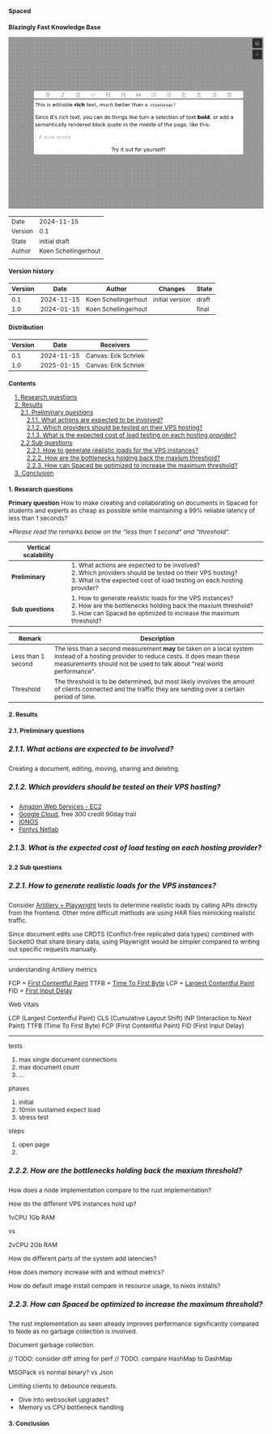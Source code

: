 <style>
* {
  font-size: 12px;
}
</style>

# Spaced <!-- omit in toc -->

## Blazingly Fast Knowledge Base <!-- omit in toc -->

![](../../assets/spaced-2024-rich-text.png)

|         |                      |
| ------- | -------------------- |
| Date    | 2024-11-15           |
| Version | 0.1                  |
| State   | initial draft        |
| Author  | Koen Schellingerhout |
|         |                      |

<div style="page-break-after: always;"></div>

#### Version history <!-- omit in toc -->

| Version | Date       | Author               | Changes         | State |
| ------- | ---------- | -------------------- | --------------- | ----- |
| 0.1     | 2024-11-15 | Koen Schellingerhout | initial version | draft |
| 1.0     | 2024-01-15 | Koen Schellingerhout |                 | final |

#### Distribution <!-- omit in toc -->

| Version | Date       | Receivers            |
| ------- | ---------- | -------------------- |
| 0.1     | 2024-11-15 | Canvas: Erik Schriek |
| 1.0     | 2025-01-15 | Canvas: Erik Schriek |


<div style="page-break-after: always;"></div>

### Contents <!-- omit in toc -->

<style>
  .toc > ul { padding-left: 1em; }
  .toc > * * ul { padding-left: 1em; }
  .toc > * > li { list-style-type: none; }
  .toc > * * > li { list-style-type: none; }
</style>

<div class="toc">

- [1. Research questions](#1-research-questions)
- [2. Results](#2-results)
  - [2.1. Preliminary questions](#21-preliminary-questions)
    - [2.1.1. What actions are expected to be involved?](#211-what-actions-are-expected-to-be-involved)
    - [2.1.2. Which providers should be tested on their VPS hosting?](#212-which-providers-should-be-tested-on-their-vps-hosting)
    - [2.1.3. What is the expected cost of load testing on each hosting provider?](#213-what-is-the-expected-cost-of-load-testing-on-each-hosting-provider)
  - [2.2 Sub questions](#22-sub-questions)
    - [2.2.1. How to generate realistic loads for the VPS instances?](#221-how-to-generate-realistic-loads-for-the-vps-instances)
    - [2.2.2. How are the bottlenecks holding back the maxium threshold?](#222-how-are-the-bottlenecks-holding-back-the-maxium-threshold)
    - [2.2.3. How can Spaced be optimized to increase the maximum threshold?](#223-how-can-spaced-be-optimized-to-increase-the-maximum-threshold)
- [3. Conclusion](#3-conclusion)

</div>

### 1. Research questions

**Primary question**
How to make creating and collaborating on documents in Spaced for students and experts as cheap as possible while maintaining a 99% reliable latency of less than 1 seconds?

_\*Please read the remarks below on the "less than 1 second" and "threshold"._

| Vertical scalability |                                                                                                                                                                                                     |
| -------------------- | --------------------------------------------------------------------------------------------------------------------------------------------------------------------------------------------------- |
| **Preliminary**      | 1. What actions are expected to be involved? <br> 2. Which providers should be tested on their VPS hosting? <br> 3. What is the expected cost of load testing on each hosting provider?             |
| **Sub questions**    | 1. How to generate realistic loads for the VPS instances? <br> 2. How are the bottlenecks holding back the maxium threshold? <br> 3. How can Spaced be optimized to increase the maximum threshold? |

| Remark             | Description                                                                                                                                                                                                     |
| ------------------ | --------------------------------------------------------------------------------------------------------------------------------------------------------------------------------------------------------------- |
| Less than 1 second | The less than a second measurement **may** be taken on a local system instead of a hosting provider to reduce costs. It does mean these measurements should not be used to talk about "real world performance". |
| Threshold          | The threshold is to be determined, but most likely involves the amount of clients connected and the traffic they are sending over a certain period of time.                                                     |

<div style="page-break-after: always;"></div>

### 2. Results

#### 2.1. Preliminary questions

##### 2.1.1. What actions are expected to be involved?

Creating a document, editing, moving, sharing and deleting.

##### 2.1.2. Which providers should be tested on their VPS hosting?

- [Amazon Web Services - EC2](https://aws.amazon.com/ec2/)
- [Google Cloud](https://cloud.google.com/learn/what-is-a-virtual-private-server?hl=en), free 300 credit 90day trail
- [IONOS](https://www.ionos.com/servers/vps)
- [Fontys Netlab](https://fhict.topdesk.net)

##### 2.1.3. What is the expected cost of load testing on each hosting provider?

#### 2.2 Sub questions

##### 2.2.1. How to generate realistic loads for the VPS instances?

Consider [Artillery + Playwright](https://www.artillery.io/docs/reference/engines/playwright#why-load-test-with-headless-browsers) tests to determine realistic loads by calling APIs directly from the frontend. Other more difficult methods are using HAR files mimicking realistic traffic.

Since document edits use CRDTS (Conflict-free replicated data types) combined with SocketIO that share binary data, using Playwright would be simpler compared to writing out specific requests manually.


---

understanding Artillery metrics

FCP = [First Contentful Paint](https://web.dev/articles/fcp)
TTFB = [Time To First Byte](https://web.dev/articles/ttfb)
LCP = [Largest Contentful Paint](https://web.dev/articles/lcp)
FID = [First Input Delay](https://web.dev/articles/fid)


Web Vitals

LCP (Largest Contentful Paint)
CLS (Cumulative Layout Shift)
INP (Interaction to Next Paint)
TTFB (Time To First Byte)
FCP (First Contentful Paint)
FID (First Input Delay)

---

tests

1. max single document connections
2. max document count
3. ...

phases

1. initial
2. 10min sustained expect load
3. stress test

steps

1. open page
2.


##### 2.2.2. How are the bottlenecks holding back the maxium threshold?

How does a node implementation compare to the rust implementation?

How do the different VPS instances hold up?

1vCPU 1Gb RAM

vs

2vCPU 2Gb RAM

How do different parts of the system add latencies?

How does memory increase with and without metrics?

How do default image install compare in resource usage, to nixos installs?

##### 2.2.3. How can Spaced be optimized to increase the maximum threshold?

The rust implementation as seen already improves performance significantly compared to Node as no garbage collection is involved.

Document garbage collection.

  // TODO: consider diff string for perf
  // TODO: compare HashMap to DashMap

MSGPack vs normal binary? vs Json


Limiting clients to debounce requests.


- Dive into websocket upgrades?
- Memory vs CPU bottleneck handling


### 3. Conclusion
